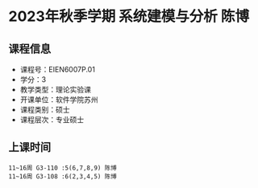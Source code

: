 # 2023年秋季学期 系统建模与分析 陈博






## 课程信息

- 课程号：EIEN6007P.01
- 学分：3
- 教学类型：理论实验课
- 开课单位：软件学院苏州
- 课程类别：硕士
- 课程层次：专业硕士

## 上课时间

```
11~16周 G3-110 :5(6,7,8,9) 陈博
11~16周 G3-108 :6(2,3,4,5) 陈博
```

